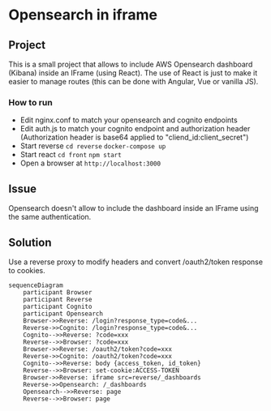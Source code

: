 # Opensearch in iframe 

## Project 

This is a small project that allows to include AWS Opensearch dashboard (Kibana) inside an IFrame (using React). The use of React is just to make it easier to manage routes (this can be done with Angular, Vue or vanilla JS).

### How to run 

* Edit nginx.conf to match your opensearch and cognito endpoints 
* Edit auth.js to match your cognito endpoint and authorization header (Authorization header is base64 applied to "cliend_id:client_secret")
* Start reverse `cd reverse` `docker-compose up`
* Start react `cd front` `npm start`
* Open a browser at `http://localhost:3000`

## Issue 

Opensearch doesn't allow to include the dashboard inside an IFrame using the same authentication. 

## Solution

Use a reverse proxy to modify headers and convert /oauth2/token response to cookies.

```mermaid
sequenceDiagram
    participant Browser 
    participant Reverse 
    participant Cognito 
    participant Opensearch 
    Browser->>Reverse: /login?response_type=code&...
    Reverse->>Cognito: /login?response_type=code&...
    Cognito-->>Reverse: ?code=xxx
    Reverse-->>Browser: ?code=xxx
    Browser->>Reverse: /oauth2/token?code=xxx
    Reverse->>Cognito: /oauth2/token?code=xxx
    Cognito-->>Reverse: body {access_token, id_token}
    Reverse-->>Browser: set-cookie:ACCESS-TOKEN
    Browser->>Reverse: iframe src=reverse/_dashboards
    Reverse->>Opensearch: /_dashboards
    Opensearch-->>Reverse: page
    Reverse-->>Browser: page
```
